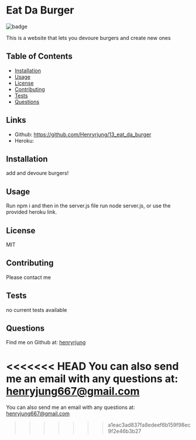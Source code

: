   
# Eat Da Burger 

  ![badge](https://img.shields.io/badge/license-MIT-brightgreen)

  This is a website that lets you devoure burgers and create new ones

  ## Table of Contents
  * [Installation](#installation)
  * [Usage](#usage)
  * [License](#license)
  * [Contributing](#contributing)
  * [Tests](#tests)
  * [Questions](#questions)

  ## Links

  * Github: https://github.com/Henryrjung/13_eat_da_burger
  * Heroku:
  
  ## Installation

  add and devoure burgers!

  ## Usage

  Run npm i and then in the server.js file run node server.js, or use the provided heroku link.

  ## License

  MIT

  ## Contributing

  Please contact me 

  ## Tests

  no current tests available

  ## Questions

  

  Find me on Github at: [henryrjung](https://github.com/henryrjung)

<<<<<<< HEAD
  You can also send me an email with any questions at: henryjung667@gmail.com
=======
  You can also send me an email with any questions at: henryjung667@gmail.com
>>>>>>> a1eac3ad837fa8edeef6b159f98ec9f2e46b3b27
